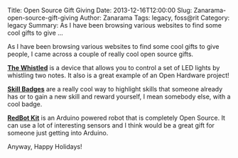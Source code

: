 Title: Open Source Gift Giving
Date: 2013-12-16T12:00:00
Slug: Zanarama-open-source-gift-giving
Author: Zanarama
Tags: legacy, foss@rit
Category: legacy
Summary: As I have been browsing various websites to find some cool gifts to give ... 

As I have been browsing various websites to find some cool gifts to give
people, I came across a couple of really cool open source gifts.

**[The Whistled](https://www.tindie.com/products/limpkin/the-whistled-control-your-lights-by-whistling/?pt=directsearch)** is a device that allows you to control a set of LED lights by whistling two notes. It also is a great example of an Open Hardware project!

**[Skill Badges](http://www.adafruit.com/category/70)** are a really cool way to highlight skills that someone already has or to gain a new skill and reward yourself, I mean somebody else, with a cool badge.

**[RedBot Kit](https://www.sparkfun.com/products/12032)** is an Arduino powered robot that is completely Open Source. It can use a lot of interesting sensors and I think would be a great gift for someone just getting into Arduino.

Anyway, Happy Holidays!

